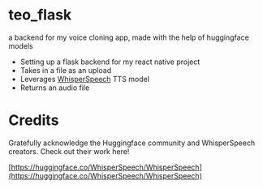 # teo_flask
a backend for my voice cloning app, made with the help of huggingface models


- Setting up a flask backend for my react native project
- Takes in a file as an upload
- Leverages [WhisperSpeech](https://huggingface.co/WhisperSpeech/WhisperSpeech) TTS model
- Returns an audio file


# Credits

Gratefully acknowledge the Huggingface community and WhisperSpeech creators. Check out their work here!

[https://huggingface.co/WhisperSpeech/WhisperSpeech](https://huggingface.co/WhisperSpeech/WhisperSpeech)

